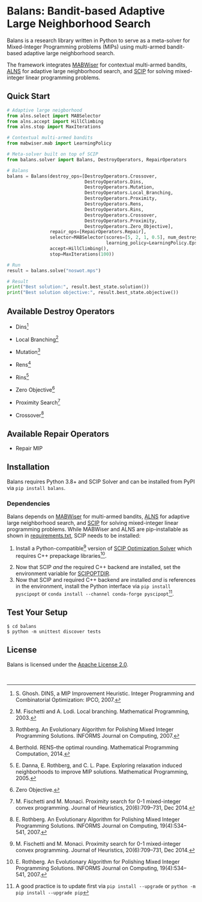 # Balans: Bandit-based Adaptive Large Neighborhood Search

Balans is a research library written in Python to serve as a meta-solver 
for Mixed-Integer Programming problems (MIPs) using 
multi-armed bandit-based adaptive large neighborhood search.

The framework integrates [MABWiser](https://github.com/fidelity/mabwiser/) for contextual multi-armed bandits,
[ALNS](https://github.com/N-Wouda/ALNS/) for adaptive large neighborhood search, and 
[SCIP](https://scipopt.org/) for solving mixed-integer linear programming problems. 

## Quick Start

```python
# Adaptive large neigborhood
from alns.select import MABSelector
from alns.accept import HillClimbing
from alns.stop import MaxIterations

# Contextual multi-armed bandits
from mabwiser.mab import LearningPolicy

# Meta-solver built on top of SCIP
from balans.solver import Balans, DestroyOperators, RepairOperators

# Balans
balans = Balans(destroy_ops=[DestroyOperators.Crossover,
                             DestroyOperators.Dins, 
                             DestroyOperators.Mutation, 
                             DestroyOperators.Local_Branching,
                             DestroyOperators.Proximity,
                             DestroyOperators.Rens, 
                             DestroyOperators.Rins,
                             DestroyOperators.Crossover,
                             DestroyOperators.Proximity,
                             DestroyOperators.Zero_Objective],
                repair_ops=[RepairOperators.Repair],
                selector=MABSelector(scores=[5, 2, 1, 0.5], num_destroy=8, num_repair=1,
                                     learning_policy=LearningPolicy.EpsilonGreedy(epsilon=0.15)),
                accept=HillClimbing(),
                stop=MaxIterations(100))

# Run
result = balans.solve("noswot.mps")

# Result
print("Best solution:", result.best_state.solution())
print("Best solution objective:", result.best_state.objective())
```

## Available Destroy Operators
* Dins[^1] 
[^1]: S. Ghosh. DINS, a MIP Improvement Heuristic. Integer Programming and Combinatorial Optimization: IPCO, 2007.
* Local Branching[^2]
[^2]: M. Fischetti and A. Lodi. Local branching. Mathematical Programming, 2003.
* Mutation[^3]
[^3]: Rothberg. An Evolutionary Algorithm for Polishing Mixed Integer Programming Solutions. INFORMS Journal on Computing, 2007.
* Rens[^4]
[^4]: Berthold. RENS–the optimal rounding. Mathematical Programming Computation, 2014.
* Rins[^5]
[^5]: E. Danna, E. Rothberg, and C. L. Pape. Exploring relaxation induced neighborhoods to improve MIP solutions. Mathematical Programming, 2005.
* Zero Objective[^6]
[^6]: Zero Objective.
* Proximity Search[^7]
[^7]: M. Fischetti and M. Monaci. Proximity search for 0-1 mixed-integer convex programming. Journal of Heuristics, 20(6):709–731, Dec 2014.
* Crossover[^8]
[^8]: E. Rothberg. An Evolutionary Algorithm for Polishing Mixed Integer Programming Solutions. INFORMS Journal on Computing, 19(4):534–541, 2007.

## Available Repair Operators
* Repair MIP

## Installation

Balans requires Python 3.8+ and SCIP Solver and can be installed from PyPI via `pip install balans`. 

### Dependencies 

Balans depends on [MABWiser](https://github.com/fidelity/mabwiser/) for multi-armed bandits,
[ALNS](https://github.com/N-Wouda/ALNS/) for adaptive large neighborhood search, and 
[SCIP](https://scipopt.org/) for solving mixed-integer linear programming problems. 
While MABWiser and ALNS are pip-installable as shown in [requirements.txt](https://github.com/skadio/balans/blob/main/requirements.txt), 
SCIP needs to be installed: 

1. Install a Python-compatible[^7] version of [SCIP Optimization Solver](https://www.scipopt.org/index.php#download) which requires C++ prepackage libraries[^8].
[^7]: The Python interface of SCIP only works with major versions, see [SCIP Compatibility Table](https://pypi.org/project/PySCIPOpt/) to pick the right solver version.
[^8]: SCIP is written in C++ so it requires [Visual C++ Redistributable Packages](https://learn.microsoft.com/en-US/cpp/windows/latest-supported-vc-redist?view=msvc-170), check the link under precompiled packages section. Alternatively, here is the official [Visual Studio C++ Build Tools](https://visualstudio.microsoft.com/visual-cpp-build-tools/) to download and install C++ development tools (make sure to click on C++ tools in the installer). 
2. Now that SCIP _and_ the required C++ backend are installed, set the environment variable for [SCIPOPTDIR](https://imada.sdu.dk/u/marco/DM871/PySCIPOpt/md_INSTALL.html).
3. Now that SCIP and required C++ backend are installed _and_ is references in the environment, install the Python interface via `pip install pyscipopt` or `conda install --channel conda-forge pyscipopt`[^9].
[^9]: A good practice is to update first via `pip install --upgrade` or `python -m pip install --upgrade pip`

## Test Your Setup

```
$ cd balans
$ python -m unittest discover tests
```

## License

Balans is licensed under the [Apache License 2.0](LICENSE).


<br>
